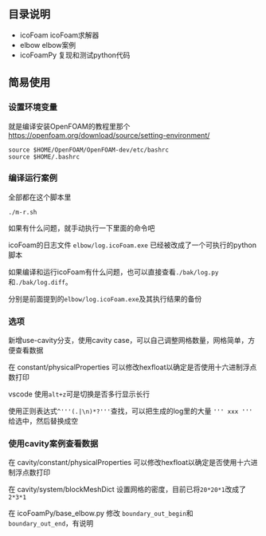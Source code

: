 ## 目录说明
- icoFoam icoFoam求解器
- elbow elbow案例
- icoFoamPy 复现和测试python代码


## 简易使用

### 设置环境变量
就是编译安装OpenFOAM的教程里那个
https://openfoam.org/download/source/setting-environment/
```shell
source $HOME/OpenFOAM/OpenFOAM-dev/etc/bashrc
source $HOME/.bashrc
```

### 编译运行案例
全部都在这个脚本里
```shell
./m-r.sh
```
如果有什么问题，就手动执行一下里面的命令吧

icoFoam的日志文件 `elbow/log.icoFoam.exe` 已经被改成了一个可执行的python脚本

如果编译和运行icoFoam有什么问题，也可以直接查看`./bak/log.py`和`./bak/log.diff`。

分别是前面提到的`elbow/log.icoFoam.exe`及其执行结果的备份

### 选项
新增use-cavity分支，使用cavity case，可以自己调整网格数量，网格简单，方便查看数据

在 constant/physicalProperties 可以修改hexfloat以确定是否使用十六进制浮点数打印

vscode 使用`alt+z`可是切换是否多行显示长行

使用正则表达式`^'''(.|\n)*?'''`查找，可以把生成的log里的大量 `''' xxx '''` 给选中，然后替换成空

### 使用cavity案例查看数据
在 cavity/constant/physicalProperties 可以修改hexfloat以确定是否使用十六进制浮点数打印

在 cavity/system/blockMeshDict 设置网格的密度，目前已将`20*20*1`改成了`2*3*1`

在 icoFoamPy/base_elbow.py  修改 `boundary_out_begin`和` boundary_out_end`，有说明
